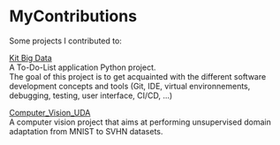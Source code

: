 # MyContributions
Some projects I contributed to:

[Kit Big Data](https://github.com/jaimeMontea/Kit_BIG_Data)
<Br>A To-Do-List application Python project.
<Br>The goal of this project is to get acquainted with the different software development concepts and tools (Git, IDE, virtual environnements, debugging, testing, user interface, CI/CD, ...)

[Computer_Vision_UDA](https://github.com/marc-Ed/Computer_Vision_UDA)
<Br>A computer vision project that aims at performing unsupervised domain adaptation from MNIST to SVHN datasets.


